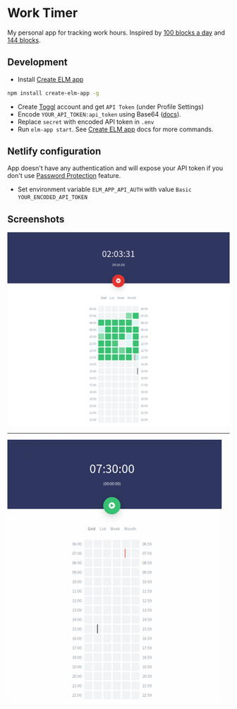 # Work Timer
My personal app for tracking work hours. Inspired by [100 blocks a day](https://waitbutwhy.com/2016/10/100-blocks-day.html) and [144 blocks](https://144blocks.com/).

## Development
- Install [Create ELM app](https://github.com/halfzebra/create-elm-app)
```bash
npm install create-elm-app -g
```
- Create [Toggl](https://www.toggl.com/) account and get `API Token` (under Profile Settings)
- Encode `YOUR_API_TOKEN:api_token` using Base64 ([docs](https://github.com/toggl/toggl_api_docs/blob/master/chapters/authentication.md)).
- Replace `secret` with encoded API token in `.env`
- Run `elm-app start`. See [Create ELM app](https://github.com/halfzebra/create-elm-app) docs for more commands.

## Netlify configuration
App doesn't have any authentication and will expose your API token if you don't use [Password Protection](https://www.netlify.com/docs/visitor-access-control/#password-protection) feature.

- Set environment variable `ELM_APP_API_AUTH` with value `Basic YOUR_ENCODED_API_TOKEN`

## Screenshots

![Screenshot](screenshots/screenshot.png)

---

![Daily workflow](screenshots/day.gif)
